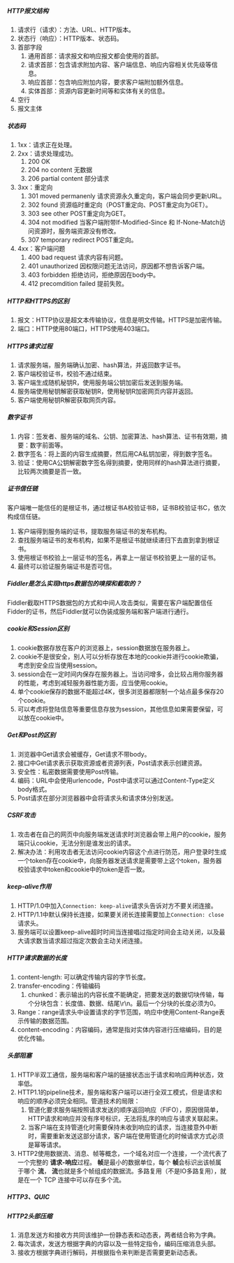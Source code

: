 ##### HTTP报文结构

1. 请求行（请求）：方法、URL、HTTP版本。
2. 状态行（响应）：HTTP版本、状态码。
3. 首部字段
   1. 通用首部：请求报文和响应报文都会使用的首部。
   2. 请求首部：包含请求附加内容、客户端信息、响应内容相关优先级等信息。
   3. 响应首部：包含响应附加内容，要求客户端附加额外信息。
   4. 实体首部：资源内容更新时间等和实体有关的信息。
4. 空行
5. 报文主体

##### 状态码

1. 1xx：请求正在处理。
2. 2xx：请求处理成功。
   1. 200 OK
   2. 204 no content 无数据
   3. 206 partial content 部分请求
3. 3xx：重定向
   1. 301 moved permanenly 请求资源永久重定向，客户端会同步更新URL。
   2. 302 found 资源临时重定向（POST重定向、POST重定向为GET）。
   3. 303 see other POST重定向为GET。
   4. 304 not modified 当客户端附带If-Modified-Since 和 If-None-Match访问资源时，服务端资源没有修改。
   5. 307 temporary redirect POST重定向。
4. 4xx：客户端问题
   1. 400 bad request 请求内容有问题。
   2. 401 unauthorized 因权限问题无法访问，原因都不想告诉客户端。
   3. 403 forbidden 拒绝访问，拒绝原因在body中。
   4. 412 precomdition failed 提前失败。

##### HTTP和HTTPS的区别

1. 报文：HTTP协议是超文本传输协议，信息是明文传输。HTTPS是加密传输。
2. 端口：HTTP使用80端口，HTTPS使用403端口。

##### HTTPS请求过程

1. 请求服务端，服务端确认加密、hash算法，并返回数字证书。
2. 客户端校验证书，校验不通过结束。
3. 客户端生成随机秘钥R，使用服务端公钥加密后发送到服务端。
4. 服务端使用秘钥解密获取秘钥R，使用秘钥R加密网页内容并返回。
5. 客户端使用秘钥R解密获取网页内容。

##### 数字证书

1. 内容：签发者、服务端的域名、公钥、加密算法、hash算法、证书有效期，摘要：数字前面等。
2. 数字签名：将上面的内容生成摘要，然后用CA私钥加密，得到数字签名。
3. 验证：使用CA公钥解密数字签名得到摘要，使用同样的hash算法进行摘要，比较两次摘要是否一致。

##### 证书信任链

客户端唯一能信任的是根证书，通过根证书A校验证书B，证书B校验证书C，依次构成信任链。

1. 客户端得到服务端的证书，提取服务端证书的发布机构。
2. 查找服务端证书的发布机构，如果不是根证书就继续递归下去直到拿到根证书。
3. 使用根证书校验上一层证书的签名，再拿上一层证书校验更上一层的证书。
4. 最终可以验证服务端证书是否可信。

##### Fiddler是怎么实现https数据包的嗅探和截取的？

Fiddler截取HTTPS数据包的方式和中间人攻击类似，需要在客户端配置信任Fidder的证书，然后Fiddler就可以伪装成服务端和客户端进行通行。

##### cookie和Session区别

1. cookie数据存放在客户的浏览器上，session数据放在服务器上。
2. cookie不是很安全，别人可以分析存放在本地的cookie并进行cookie欺骗，考虑到安全应当使用session。
3. session会在一定时间内保存在服务器上。当访问增多，会比较占用你服务器的性能，考虑到减轻服务器性能方面，应当使用cookie。
4. 单个cookie保存的数据不能超过4K，很多浏览器都限制一个站点最多保存20个cookie。
5. 可以考虑将登陆信息等重要信息存放为session，其他信息如果需要保留，可以放在cookie中。

##### Get和Post的区别

1. 浏览器中Get请求会被缓存，Get请求不带body。
2. 接口中Get请求表示获取资源或者资源列表，Post请求表示创建资源。
3. 安全性：私密数据需要使用Post传输。
4. 编码：URL中会使用urlencode，Post中请求可以通过Content-Type定义body格式。
5. Post请求在部分浏览器器中会将请求头和请求体分别发送。

##### CSRF攻击

1. 攻击者在自己的网页中向服务端发送请求时浏览器会带上用户的cookie，服务端只认cookie，无法分别是谁发出的请求。
2. 解决办法：利用攻击者无法访问cookie内容这个点进行防范，用户登录时生成一个token存在cookie中，向服务器发送请求是需要带上这个token，服务器校验请求中token和cookie中的token是否一致。

##### keep-alive作用

1. HTTP/1.0中加入`Connection: keep-alive`请求头告诉对方不要关闭连接。
2. HTTP/1.1中默认保持长连接，如果要关闭长连接需要加上`Connection: close`请求头。
3. 服务端可以设置keep-alive超时时间当连接唱过指定时间会主动关闭，以及最大请求数当请求超过指定次数会主动关闭连接。

##### HTTP请求数据的长度

1. content-length: 可以确定传输内容的字节长度。
2. transfer-encoding：传输编码
   1. chunked：表示输出的内容长度不能确定，把要发送的数据切块传输，每个分块包含：长度值、数据、结尾\r\n。最后一个分块的长度必须为0。
3. Range：range请求头中设置请求的字节范围，响应中使用Content-Range表示传输的数据范围。
4. content-encoding：内容编码，通常是指对实体内容进行压缩编码，目的是优化传输。

##### 头部阻塞

1. HTTP半双工通信，服务端和客户端的链接状态出于请求和响应两种状态，效率低。
2. HTTP1.1的pipeline技术，服务端和客户端可以进行全双工模式，但是请求和响应的顺序必须完全相同。管道技术的局限：
   1. 管道化要求服务端按照请求发送的顺序返回响应（FIFO），原因很简单，HTTP请求和响应并没有序号标识，无法将乱序的响应与请求关联起来。
   2. 当客户端在支持管道化时需要保持未收到响应的请求，当连接意外中断时，需要重新发送这部分请求，客户端在使用管道化的时候请求方式必须是幂等请求。
3. HTTP2使用数据流、消息、帧等概念，一个域名对应一个连接，一个流代表了一个完整的 **请求-响应**过程。 **帧**是最小的数据单位，每个 **帧**会标识出该帧属于哪个 **流**， **流**也就是多个帧组成的数据流。多路复用（不是IO多路复用），就是在一个 TCP 连接中可以存在多个流。

##### HTTP3、QUIC

##### HTTP2头部压缩

1. 消息发送方和接收方共同该维护一份静态表和动态表，两者结合称为字典。
2. 每次请求，发送方根据字典的内容以及一些特定指令，编码压缩消息头部。
3. 接收方根据字典进行解码，并根据指令来判断是否需要更新动态表。
